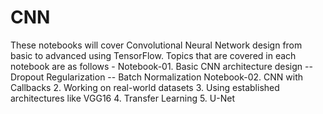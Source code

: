 # CNN
These notebooks will cover Convolutional Neural Network design from basic to advanced using TensorFlow.
Topics that are covered in each notebook are as follows - 
Notebook-01. Basic CNN architecture design -- Dropout Regularization -- Batch Normalization 
Notebook-02. CNN with Callbacks
2. Working on real-world datasets
3. Using established architectures like VGG16
4. Transfer Learning 
5. U-Net
